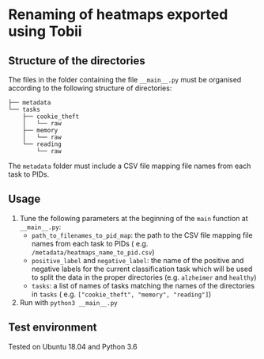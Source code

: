 # Renaming of heatmaps exported using Tobii

## Structure of the directories

The files in the folder containing the file `__main__.py` must be organised according to the following structure of
directories:

```
├── metadata
└── tasks
    ├── cookie_theft
    │   └── raw
    ├── memory
    │   └── raw
    └── reading
        └── raw
```

The `metadata` folder must include a CSV file mapping file names from each task to PIDs.

## Usage

1. Tune the following parameters at the beginning of the `main` function at `__main__.py`:
    - `path_to_filenames_to_pid_map`: the path to the CSV file mapping file names from each task to PIDs (
      e.g. `/metadata/heatmaps_name_to_pid.csv`)
    - `positive_label` and `negative_label`:  the name of the positive and negative labels for the current
      classification task which will be used to split the data in the proper directories (e.g. `alzheimer`
      and `healthy`)
    - `tasks`: a list of names of tasks matching the names of the directories in `tasks` (
      e.g. `["cookie_theft", "memory", "reading"]`)
2. Run with `python3 __main__.py`

## Test environment

Tested on Ubuntu 18.04 and Python 3.6